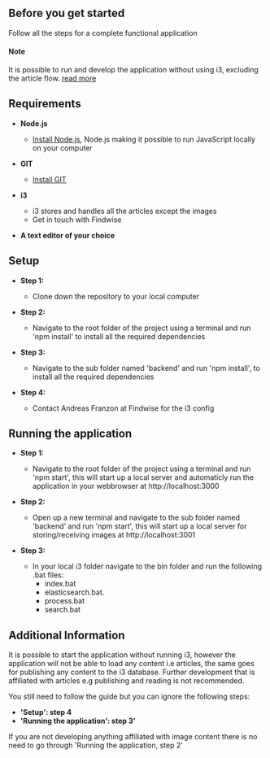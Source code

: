 ## Before you get started
Follow all the steps for a complete functional application
#### Note
It is possible to run and develop the application without using i3,
excluding the article flow. [read more](#additional-information)

## Requirements    
- **Node.js**    
    - [Install Node.js](https://nodejs.org/en/download/), Node.js making it possible to run JavaScript locally on your computer
- **GIT**
    - [Install GIT](https://git-scm.com/book/en/v2/Getting-Started-Installing-Git)
- **i3** 
    - i3 stores and handles all the articles except the images
    - Get in touch with Findwise 
    
- **A text editor of your choice**

## Setup

- **Step 1:**
    - Clone down the repository to your local computer
    
- **Step 2:**
    - Navigate to the root folder of the project using a terminal and run 'npm install' to install all the required dependencies
   
- **Step 3:**
    - Navigate to the sub folder named 'backend' and run 'npm install', to install all the required dependencies
    
- **Step 4:** 
    - Contact Andreas Franzon at Findwise for the i3 config
   
## Running the application

- **Step 1:** 
    - Navigate to the root folder of the project using a terminal and run 'npm start',
    this will start up a local server and automaticly run the application in your webbrowser at http://localhost:3000
   
- **Step 2:** 
    - Open up a new terminal and navigate to the sub folder named 'backend' and run 'npm start',
    this will start up a local server for storing/receiving images at http://localhost:3001

- **Step 3:** 
    - In your local i3 folder navigate to the bin folder and run the following .bat files:
        - index.bat
        - elasticsearch.bat.
        - process.bat
        - search.bat
        
## Additional Information

It is possible to start the application without running i3, however the application will not be able to load any content i.e articles, the same goes for publishing any content to the i3 database. Further development that is affiliated with articles e.g publishing and reading is not recommended. 

You still need to follow the guide but you can ignore the following steps:

- **'Setup': step 4**
- **'Running the application': step 3'**
    
If you are not developing anything affiliated with image content there is no need to go through 'Running the application, step 2'
